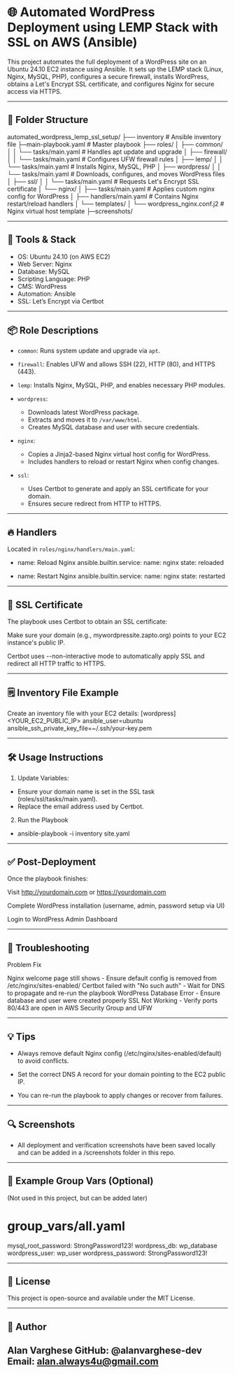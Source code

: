 # 🌐 Automated WordPress Deployment using LEMP Stack with SSL on AWS (Ansible)

This project automates the full deployment of a WordPress site on an Ubuntu 24.10 EC2 instance using Ansible.
It sets up the LEMP stack (Linux, Nginx, MySQL, PHP), configures a secure firewall, installs WordPress, obtains a Let's Encrypt SSL certificate, and configures Nginx for secure access via HTTPS.

---

## 📁 Folder Structure

automated_wordpress_lemp_ssl_setup/
├── inventory # Ansible inventory file
├─main-playbook.yaml # Master playbook
├── roles/
│ ├── common/
│ │ └── tasks/main.yaml # Handles apt update and upgrade
│ ├── firewall/
│ │ └── tasks/main.yaml # Configures UFW firewall rules
│ ├── lemp/
│ │ └── tasks/main.yaml # Installs Nginx, MySQL, PHP
│ ├── wordpress/
│ │ └── tasks/main.yaml # Downloads, configures, and moves WordPress files
│ ├── ssl/
│ │ └── tasks/main.yaml # Requests Let's Encrypt SSL certificate
│ └── nginx/
│ ├── tasks/main.yaml # Applies custom nginx config for WordPress
│ ├── handlers/main.yaml # Contains Nginx restart/reload handlers
│ └── templates/
│ └── wordpress_nginx.conf.j2 # Nginx virtual host template
├─screenshots/


---

## 🧰 Tools & Stack

- OS: Ubuntu 24.10 (on AWS EC2)
- Web Server: Nginx
- Database: MySQL
- Scripting Language: PHP
- CMS: WordPress
- Automation: Ansible
- SSL: Let’s Encrypt via Certbot

---

## 📦 Role Descriptions

- `common`: Runs system update and upgrade via `apt`.

- `firewall`: Enables UFW and allows SSH (22), HTTP (80), and HTTPS (443).

- `lemp`: Installs Nginx, MySQL, PHP, and enables necessary PHP modules.

- `wordpress`:
  - Downloads latest WordPress package.
  - Extracts and moves it to `/var/www/html`.
  - Creates MySQL database and user with secure credentials.

- `nginx`:
  - Copies a Jinja2-based Nginx virtual host config for WordPress.
  - Includes handlers to reload or restart Nginx when config changes.

- `ssl`:
  - Uses Certbot to generate and apply an SSL certificate for your domain.
  - Ensures secure redirect from HTTP to HTTPS.

---

## 🔥 Handlers

Located in `roles/nginx/handlers/main.yaml`:

- name: Reload Nginx
  ansible.builtin.service:
    name: nginx
    state: reloaded

- name: Restart Nginx
  ansible.builtin.service:
    name: nginx
    state: restarted

---

## 🔐 SSL Certificate

The playbook uses Certbot to obtain an SSL certificate:

Make sure your domain (e.g., mywordpressite.zapto.org) points to your EC2 instance's public IP.

Certbot uses --non-interactive mode to automatically apply SSL and redirect all HTTP traffic to HTTPS.

---

## 🗒️ Inventory File Example

Create an inventory file with your EC2 details:
[wordpress]
<YOUR_EC2_PUBLIC_IP> ansible_user=ubuntu ansible_ssh_private_key_file=~/.ssh/your-key.pem

---

## 🛠️ Usage Instructions

1.  Update Variables:
- Ensure your domain name is set in the SSL task (roles/ssl/tasks/main.yaml).
- Replace the email address used by Certbot.
2. Run the Playbook
- ansible-playbook -i inventory site.yaml

---

##  ✅ Post-Deployment

Once the playbook finishes:

Visit http://yourdomain.com or https://yourdomain.com

Complete WordPress installation (username, admin, password setup via UI)

Login to WordPress Admin Dashboard


---

##  🧪 Troubleshooting

Problem                                         	Fix

Nginx welcome page still shows	        - Ensure default config is removed from /etc/nginx/sites-enabled/
Certbot failed with "No such auth"	- Wait for DNS to propagate and re-run the playbook
WordPress Database Error	        - Ensure database and user were created properly
SSL Not Working	                        - Verify ports 80/443 are open in AWS Security Group and UFW


---

##  💡 Tips

- Always remove default Nginx config (/etc/nginx/sites-enabled/default) to avoid conflicts.

- Set the correct DNS A record for your domain pointing to the EC2 public IP.

- You can re-run the playbook to apply changes or recover from failures.


---

##  🔍 Screenshots

- All deployment and verification screenshots have been saved locally and can be added in a /screenshots folder in this repo.

---

## 📌 Example Group Vars (Optional)
(Not used in this project, but can be added later)

# group_vars/all.yaml
mysql_root_password: StrongPassword123!
wordpress_db: wp_database
wordpress_user: wp_user
wordpress_password: StrongPassword123!

---

##  📃 License

This project is open-source and available under the MIT License.


---

##  👤 Author

Alan Varghese
GitHub: @alanvarghese-dev
Email: alan.always4u@gmail.com
---
